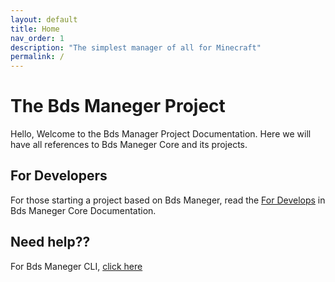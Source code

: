 ```yaml
---
layout: default
title: Home
nav_order: 1
description: "The simplest manager of all for Minecraft"
permalink: /
---
```


# The Bds Maneger Project

Hello, Welcome to the Bds Manager Project Documentation. Here we will have all references to Bds Maneger Core and its projects.

## For Developers

For those starting a project based on Bds Maneger, read the [For Develops](<docs/Bds Maneger core/Bds Maneger Core for Develops/Bds Maneger Core for Develops/>) in Bds Maneger Core Documentation.

## Need help??

For Bds Maneger CLI, [click here](<docs/Bds Maneger core/Bds Maneger CLI>)